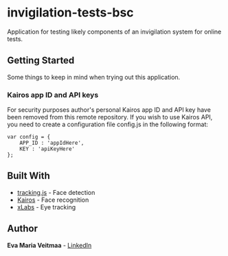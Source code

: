 # invigilation-tests-bsc

Application for testing likely components of an invigilation system for online tests.

## Getting Started

Some things to keep in mind when trying out this application. 

### Kairos app ID and API keys

For security purposes author's personal Kairos app ID and API key have been removed from this remote repository.
If you wish to use Kairos API, you need to create a configuration file config.js in the following format:

```
var config = {
    APP_ID : 'appIdHere',
    KEY : 'apiKeyHere'
};
```

## Built With

* [tracking.js](https://trackingjs.com/) - Face detection
* [Kairos](https://www.kairos.com/) - Face recognition
* [xLabs](https://xlabsgaze.com/) - Eye tracking

## Author

**Eva Maria Veitmaa** - [LinkedIn](https://www.linkedin.com/in/eva-maria-veitmaa/)

